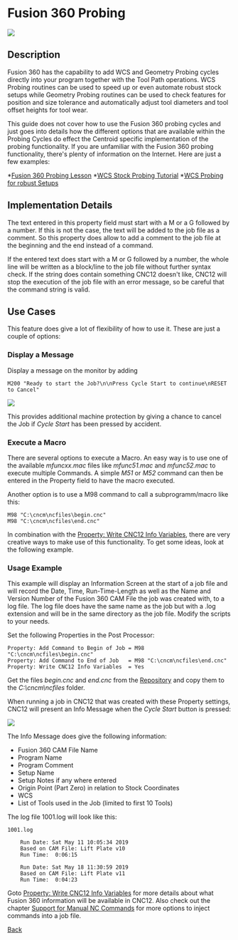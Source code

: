 # Fusion 360 Probing

![](/images/fp001.PNG)

## Description
Fusion 360 has the capability to add WCS and Geometry Probing cycles directly into your program together with the Tool Path operations. 
WCS Probing routines can be used to speed up or even automate robust stock setups while Geometry Probing routines can be used to check features for position and size tolerance and automatically adjust tool diameters and tool offset heights for tool wear.

This guide does not cover how to use the Fusion 360 probing cycles and just goes into details how the different options that are available within the Probing Cycles do effect the Centroid specific implementation of the probing functionality.
If you are unfamiliar with the Fusion 360 probing functionality, there's plenty of information on the Internet. Here are just a few examples:

*[Fusion 360 Probing Lesson](https://youtu.be/CGCSAOqCFjM) 
*[WCS Stock Probing Tutorial](https://youtu.be/STJ_m2lTEZ8)
*[WCS Probing for robust Setups](https://youtu.be/vZnPwe3ZqwE)

## Implementation Details
The text entered in this property field must start with a M or a G followed by a number. If this is not the case, the text will be added to the job file as a comment. So this property does allow to add a comment to the job file at the beginning and the end instead of a command.

If the entered text does start with a M or G followed by a number, the whole line will be written as a block/line to the job file without further syntax check. If the string does contain something CNC12 doesn't like, CNC12 will stop the execution of the job file with an error message, so be careful that the command string is valid.

## Use Cases
This feature does give a lot of flexibility of how to use it. These are just a couple of options:

### Display a Message
Display a message on the monitor by adding 
```
M200 "Ready to start the Job?\n\nPress Cycle Start to continue\nRESET to Cancel"
```

![](/images/pp003.PNG)

This provides additional machine protection by giving a chance to cancel the Job if *Cycle Start* has been pressed by accident.

### Execute a Macro
There are several options to execute a Macro. An easy way is to use one of the available *mfuncxx.mac* files like *mfunc51.mac* and *mfunc52.mac* to execute multiple Commands. A simple *M51* or *M52* command can then be entered in the Property field to have the macro executed.

Another option is to use a M98 command to call a subprogramm/macro like this:

```
M98 "C:\cncm\ncfiles\begin.cnc"
M98 "C:\cncm\ncfiles\end.cnc"
```
In combination with the [Property: Write CNC12 Info Variables](CNC12.md), there are very creative ways to make use of this functionality. To get some ideas, look at the following example.

### Usage Example
This example will display an Information Screen at the start of a job file and will record the Date, Time, Run-Time-Length as well as the Name and Version Number of the Fusion 360 CAM File the job was created with, to a log file. The log file does have the same name as the job but with a .log extension and will be in the same directory as the job file. Modify the scripts to your needs.

Set the following Properties in the Post Processor:

```
Property: Add Command to Begin of Job = M98 "C:\cncm\ncfiles\begin.cnc"
Property: Add Command to End of Job   = M98 "C:\cncm\ncfiles\end.cnc"
Property: Write CNC12 Info Variables  = Yes
```
Get the files *begin.cnc* and *end.cnc* from the [Repository](https://github.com/swissi2000/Test) and copy them to the *C:\cncm\ncfiles* folder.

When running a job in CNC12 that was created with these Property settings, CNC12 will present an Info Message when the *Cycle Start* button is pressed:

![](/images/pp004.PNG)

The Info Message does give the following information:

* Fusion 360 CAM File Name
* Program Name
* Program Comment
* Setup Name
* Setup Notes if any where entered
* Origin Point (Part Zero) in relation to Stock Coordinates
* WCS
* List of Tools used in the Job (limited to first 10 Tools)

The log file 1001.log will look like this:

```
1001.log

    Run Date: Sat May 11 10:05:34 2019
    Based on CAM File: Lift Plate v10
    Run Time:  0:06:15

    Run Date: Sat May 18 11:30:59 2019
    Based on CAM File: Lift Plate v11
    Run Time:  0:04:23

```    

Goto [Property: Write CNC12 Info Variables](CNC12.md) for more details about what Fusion 360 information will be available in CNC12. 
Also check out the chapter [Support for Manual NC Commands](manualNC.md) for more options to inject commands into a job file.


[Back](index.md)

